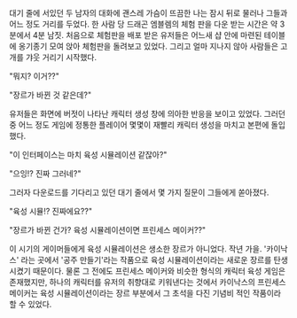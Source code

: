대기 줄에 서있던 두 남자의 대화에 괜스레 가슴이 뜨끔한 나는 잠시 뒤로 물러나 그들과 어느 정도 거리를 두었다.
한 사람 당 드래곤 엠블렘의 체험 판을 다운 받는 시간은 약 3분에서 4분 남짓.
처음으로 체험판을 배포 받은 유저들은 어느새 샵 안에 마련된 테이블에 옹기종기 모여 앉아 체험판을 돌려보고 있었다.
그리고 얼마 지나지 않아 사람들은 고개를 갸웃 거리기 시작했다.

"뭐지? 이거??" 

"장르가 바뀐 것 같은데?" 

유저들은 화면에 버젓이 나타난 캐릭터 생성 창에 의아한 반응을 보이고 있었다.
그러던 중 어느 정도 게임에 정통한 플레이어 몇몇이 재빨리 캐릭터 생성을 마치고 본편에 돌입했다.

"이 인터페이스는 마치 육성 시뮬레이션 같잖아?" 

"으잉!? 진짜 그러네?" 

그러자 다운로드를 기다리고 있던 대기 줄에서 몇 가지 질문이 그들에게 쏟아졌다.

"육성 시뮬!? 진짜에요??" 

"장르가 바뀐 건가? 육성 시뮬레이션이면 프린세스 메이커??" 

이 시기의 게이머들에게 육성 시뮬레이션은 생소한 장르가 아니었다.
작년 가을. '카이낙스' 라는 곳에서 '공주 만들기'라는 작품으로 육성 시뮬레이션이라는 새로운 장르를 탄생 시켰기 때문이다.
물론 그 전에도 프린세스 메이커와 비슷한 형식의 캐릭터 육성 게임은 존재했지만, 하나의 캐릭터를 유저의 취향대로 키워낸다는 것에서 카이낙스의 프린세스 메이커는 육성 시뮬레이션이라는 장르 부분에서 그 초석을 다진 기념비 적인 작품이라 할 수 있었다.
